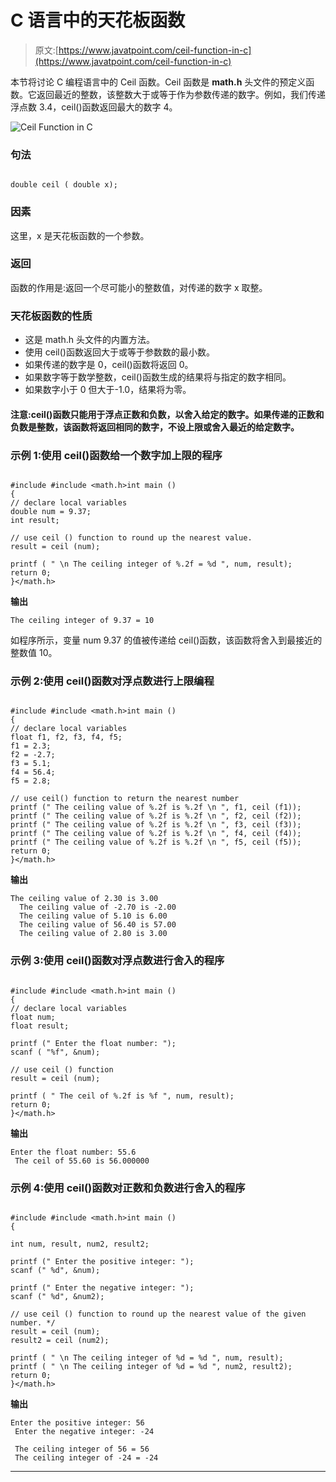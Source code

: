 # C 语言中的天花板函数

> 原文:[https://www.javatpoint.com/ceil-function-in-c](https://www.javatpoint.com/ceil-function-in-c)

本节将讨论 C 编程语言中的 Ceil 函数。Ceil 函数是 **math.h** 头文件的预定义函数。它返回最近的整数，该整数大于或等于作为参数传递的数字。例如，我们传递浮点数 3.4，ceil()函数返回最大的数字 4。

![Ceil Function in C](../Images/9668f975a98a7338cd7b4c7809224746.png)

### 句法

```

double ceil ( double x);

```

### 因素

这里，x 是天花板函数的一个参数。

### 返回

函数的作用是:返回一个尽可能小的整数值，对传递的数字 x 取整。

### 天花板函数的性质

*   这是 math.h 头文件的内置方法。
*   使用 ceil()函数返回大于或等于参数数的最小数。
*   如果传递的数字是 0，ceil()函数将返回 0。
*   如果数字等于数学整数，ceil()函数生成的结果将与指定的数字相同。
*   如果数字小于 0 但大于-1.0，结果将为零。

#### 注意:ceil()函数只能用于浮点正数和负数，以舍入给定的数字。如果传递的正数和负数是整数，该函数将返回相同的数字，不设上限或舍入最近的给定数字。

### 示例 1:使用 ceil()函数给一个数字加上限的程序

```

#include #include <math.h>int main ()
{
// declare local variables
double num = 9.37;
int result;

// use ceil () function to round up the nearest value. 
result = ceil (num);

printf ( " \n The ceiling integer of %.2f = %d ", num, result);
return 0;	
}</math.h> 
```

**输出**

```
The ceiling integer of 9.37 = 10

```

如程序所示，变量 num 9.37 的值被传递给 ceil()函数，该函数将舍入到最接近的整数值 10。

### 示例 2:使用 ceil()函数对浮点数进行上限编程

```

#include #include <math.h>int main ()
{
// declare local variables
float f1, f2, f3, f4, f5;
f1 = 2.3;
f2 = -2.7;
f3 = 5.1;
f4 = 56.4;
f5 = 2.8;

// use ceil() function to return the nearest number
printf (" The ceiling value of %.2f is %.2f \n ", f1, ceil (f1));
printf (" The ceiling value of %.2f is %.2f \n ", f2, ceil (f2));
printf (" The ceiling value of %.2f is %.2f \n ", f3, ceil (f3));
printf (" The ceiling value of %.2f is %.2f \n ", f4, ceil (f4));
printf (" The ceiling value of %.2f is %.2f \n ", f5, ceil (f5));
return 0;
}</math.h> 
```

**输出**

```
The ceiling value of 2.30 is 3.00
  The ceiling value of -2.70 is -2.00
  The ceiling value of 5.10 is 6.00
  The ceiling value of 56.40 is 57.00
  The ceiling value of 2.80 is 3.00

```

### 示例 3:使用 ceil()函数对浮点数进行舍入的程序

```

#include #include <math.h>int main ()
{
// declare local variables
float num;
float result;

printf (" Enter the float number: ");
scanf ( "%f", &num); 

// use ceil () function
result = ceil (num);

printf ( " The ceil of %.2f is %f ", num, result);
return 0;
}</math.h> 
```

**输出**

```
Enter the float number: 55.6
 The ceil of 55.60 is 56.000000

```

### 示例 4:使用 ceil()函数对正数和负数进行舍入的程序

```

#include #include <math.h>int main ()
{

int num, result, num2, result2;

printf (" Enter the positive integer: ");
scanf (" %d", &num);

printf (" Enter the negative integer: ");
scanf (" %d", &num2);

// use ceil () function to round up the nearest value of the given number. */
result = ceil (num);
result2 = ceil (num2);

printf ( " \n The ceiling integer of %d = %d ", num, result);
printf ( " \n The ceiling integer of %d = %d ", num2, result2);
return 0;
}</math.h> 
```

**输出**

```
Enter the positive integer: 56
 Enter the negative integer: -24

 The ceiling integer of 56 = 56
 The ceiling integer of -24 = -24

```

* * *